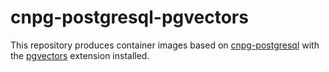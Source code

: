 # cnpg-postgresql-pgvectors

This repository produces container images based on [cnpg-postgresql][1] with the [pgvectors][2] extension installed.

  [1]: https://github.com/cloudnative-pg/postgres-containers/pkgs/container/postgresql
  [2]: https://docs.pgvecto.rs/
